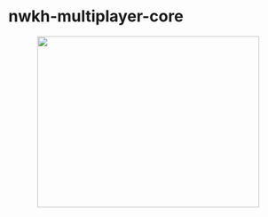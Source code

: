 # nwkh-multiplayer-core

<p align="center">
    <img width="400" height="308" src="https://github.com/HappyMaki/nwkh-multiplayer-core/blob/master/Assets/Sprites/logo.png">
</p>